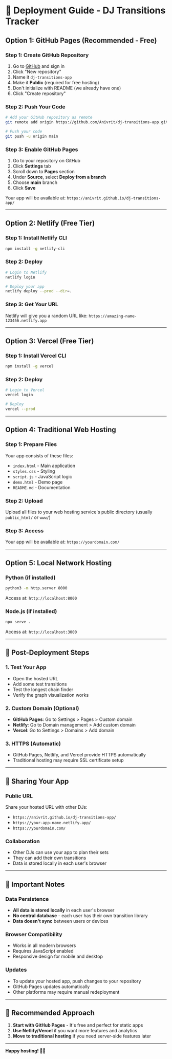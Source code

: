 # 🚀 Deployment Guide - DJ Transitions Tracker

## **Option 1: GitHub Pages (Recommended - Free)**

### Step 1: Create GitHub Repository
1. Go to [GitHub](https://github.com) and sign in
2. Click "New repository"
3. Name it `dj-transitions-app`
4. Make it **Public** (required for free hosting)
5. Don't initialize with README (we already have one)
6. Click "Create repository"

### Step 2: Push Your Code
```bash
# Add your GitHub repository as remote
git remote add origin https://github.com/Anivrit/dj-transitions-app.git

# Push your code
git push -u origin main
```

### Step 3: Enable GitHub Pages
1. Go to your repository on GitHub
2. Click **Settings** tab
3. Scroll down to **Pages** section
4. Under **Source**, select **Deploy from a branch**
5. Choose **main** branch
6. Click **Save**

Your app will be available at: `https://anivrit.github.io/dj-transitions-app/`

---

## **Option 2: Netlify (Free Tier)**

### Step 1: Install Netlify CLI
```bash
npm install -g netlify-cli
```

### Step 2: Deploy
```bash
# Login to Netlify
netlify login

# Deploy your app
netlify deploy --prod --dir=.
```

### Step 3: Get Your URL
Netlify will give you a random URL like: `https://amazing-name-123456.netlify.app`

---

## **Option 3: Vercel (Free Tier)**

### Step 1: Install Vercel CLI
```bash
npm install -g vercel
```

### Step 2: Deploy
```bash
# Login to Vercel
vercel login

# Deploy
vercel --prod
```

---

## **Option 4: Traditional Web Hosting**

### Step 1: Prepare Files
Your app consists of these files:
- `index.html` - Main application
- `styles.css` - Styling
- `script.js` - JavaScript logic
- `demo.html` - Demo page
- `README.md` - Documentation

### Step 2: Upload
Upload all files to your web hosting service's public directory (usually `public_html/` or `www/`)

### Step 3: Access
Your app will be available at: `https://yourdomain.com/`

---

## **Option 5: Local Network Hosting**

### Python (if installed)
```bash
python3 -m http.server 8000
```
Access at: `http://localhost:8000`

### Node.js (if installed)
```bash
npx serve .
```
Access at: `http://localhost:3000`

---

## **🔧 Post-Deployment Steps**

### 1. Test Your App
- Open the hosted URL
- Add some test transitions
- Test the longest chain finder
- Verify the graph visualization works

### 2. Custom Domain (Optional)
- **GitHub Pages**: Go to Settings > Pages > Custom domain
- **Netlify**: Go to Domain management > Add custom domain
- **Vercel**: Go to Settings > Domains > Add domain

### 3. HTTPS (Automatic)
- GitHub Pages, Netlify, and Vercel provide HTTPS automatically
- Traditional hosting may require SSL certificate setup

---

## **📱 Sharing Your App**

### Public URL
Share your hosted URL with other DJs:
- `https://anivrit.github.io/dj-transitions-app/`
- `https://your-app-name.netlify.app/`
- `https://yourdomain.com/`

### Collaboration
- Other DJs can use your app to plan their sets
- They can add their own transitions
- Data is stored locally in each user's browser

---

## **🚨 Important Notes**

### Data Persistence
- **All data is stored locally** in each user's browser
- **No central database** - each user has their own transition library
- **Data doesn't sync** between users or devices

### Browser Compatibility
- Works in all modern browsers
- Requires JavaScript enabled
- Responsive design for mobile and desktop

### Updates
- To update your hosted app, push changes to your repository
- GitHub Pages updates automatically
- Other platforms may require manual redeployment

---

## **🎯 Recommended Approach**

1. **Start with GitHub Pages** - It's free and perfect for static apps
2. **Use Netlify/Vercel** if you want more features and analytics
3. **Move to traditional hosting** if you need server-side features later

---

**Happy hosting! 🎵✨** 